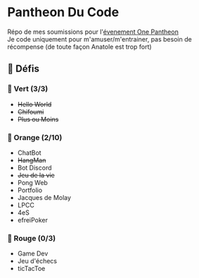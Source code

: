 # Pantheon Du Code
Répo de mes soumissions pour l'[évenement One Pantheon](https://poc.onepantheon.fr/) \
Je code uniquement pour m'amuser/m'entrainer, pas besoin de récompense (de toute façon Anatole est trop fort)

## 👟 Défis
### 📗 Vert (3/3)
- ~~Hello World~~
- ~~Chifoumi~~
- ~~Plus ou Moins~~
### 📙 Orange (2/10)
- ChatBot
- ~~HangMan~~
- Bot Discord
- ~~Jeu de la vie~~
- Pong Web
- Portfolio
- Jacques de Molay
- LPCC
- 4eS
- efreiPoker
### 📕 Rouge (0/3)
- Game Dev
- Jeu d'échecs
- ticTacToe
